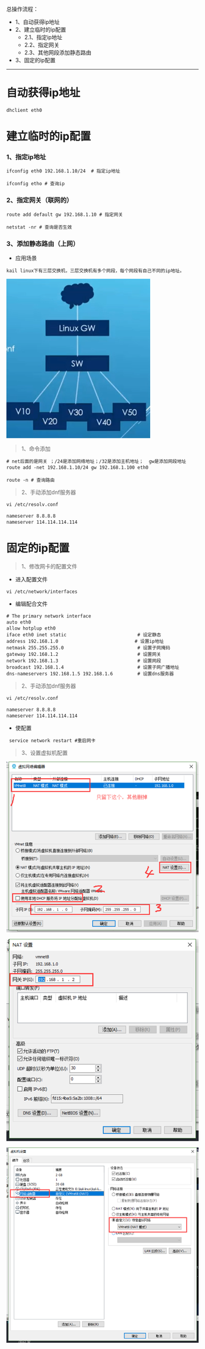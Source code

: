 总操作流程：
- 1、自动获得ip地址
- 2、建立临时的ip配置
  - 2.1、指定ip地址
  - 2.2、指定网关
  - 2.3、其他网段添加静态路由
- 3、固定的ip配置

***

# 自动获得ip地址

```shell
dhclient eth0
```

# 建立临时的ip配置

### 1、指定ip地址

```shell
ifconfig eth0 192.168.1.10/24  # 指定ip地址

ifconfig etho # 查询ip

```

### 2、指定网关（联网的）
```shell
route add default gw 192.168.1.10 # 指定网关

netstat -nr # 查询是否生效
```


### 3、添加静态路由（上网）

- 应用场景

```
kail linux下有三层交换机，三层交换机有多个网段，每个网段有自己不同的ip地址。
```

![](image/1-1.png)

> 1、命令添加

```shell
# net后面的是网关 ；/24是添加网络地址；/32是添加主机地址；  gw是添加网段地址
route add -net 192.168.1.10/24 gw 192.168.1.100 eth0

route -n # 查询路由
```

> 2、手动添加dnf服务器

```shell
vi /etc/resolv.conf
```

```shell
nameserver 8.8.8.8
nameserver 114.114.114.114
```

#  固定的ip配置

> 1、修改网卡的配置文件

- 进入配置文件

```shell
vi /etc/network/interfaces
```

- 编辑配合文件

```shell
# The primary network interface
auto eth0
allow hotplup eth0 
iface eth0 inet static                          # 设定静态
address 192.168.1.0                            # 设置ip地址
netmask 255.255.255.0                           # 设置子网掩码
gateway 192.168.1.2                             # 设置网关
network 192.168.1.3                             # 设置网段
broadcast 192.168.1.4                           # 设置子网广播地址
dns-nameservers 192.168.1.5 192.168.1.6         # 设置dns服务器

```

> 2、手动添加dnf服务器

```shell
vi /etc/resolv.conf
```

```shell
nameserver 8.8.8.8
nameserver 114.114.114.114
```

- 使配置

```shell
 service network restart #重启网卡
```

>3、设置虚拟机配置

![](image/1-2.png)

![](image/1-3.png)

![](image/1-4.png)

